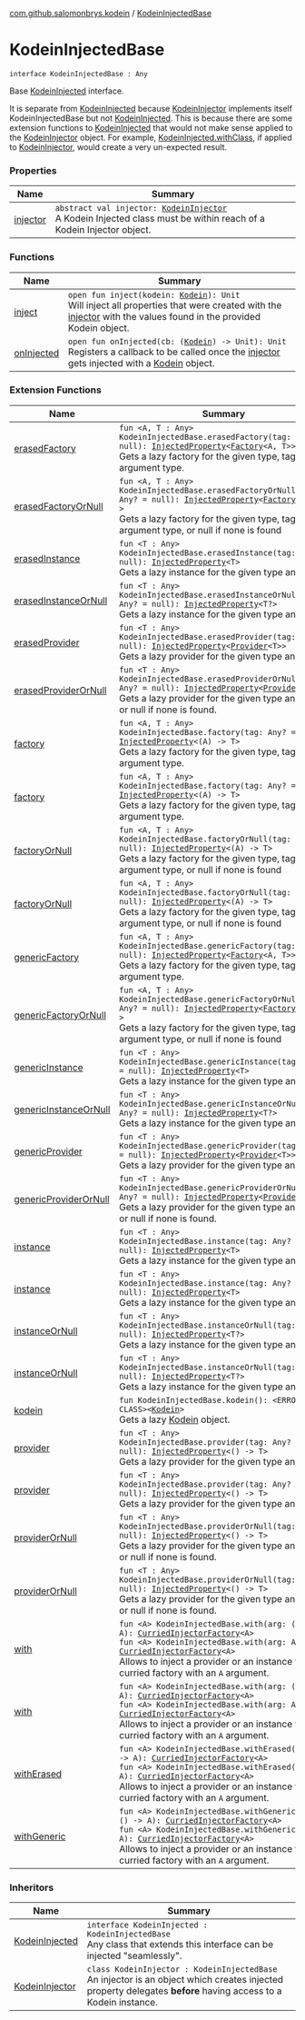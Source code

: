 [com.github.salomonbrys.kodein](../index.md) / [KodeinInjectedBase](.)

# KodeinInjectedBase

`interface KodeinInjectedBase : Any`

Base [KodeinInjected](../-kodein-injected.md) interface.

It is separate from [KodeinInjected](../-kodein-injected.md) because [KodeinInjector](../-kodein-injector/index.md) implements itself KodeinInjectedBase but not [KodeinInjected](../-kodein-injected.md).
This is because there are some extension functions to [KodeinInjected](../-kodein-injected.md) that would not make sense applied to the [KodeinInjector](../-kodein-injector/index.md) object.
For example, [KodeinInjected.withClass](../with-class.md), if applied to [KodeinInjector](../-kodein-injector/index.md), would create a very un-expected result.

### Properties

| Name | Summary |
|---|---|
| [injector](injector.md) | `abstract val injector: `[`KodeinInjector`](../-kodein-injector/index.md)<br>A Kodein Injected class must be within reach of a Kodein Injector object. |

### Functions

| Name | Summary |
|---|---|
| [inject](inject.md) | `open fun inject(kodein: `[`Kodein`](../-kodein/index.md)`): Unit`<br>Will inject all properties that were created with the [injector](injector.md) with the values found in the provided Kodein object. |
| [onInjected](on-injected.md) | `open fun onInjected(cb: (`[`Kodein`](../-kodein/index.md)`) -> Unit): Unit`<br>Registers a callback to be called once the [injector](injector.md) gets injected with a [Kodein](../-kodein/index.md) object. |

### Extension Functions

| Name | Summary |
|---|---|
| [erasedFactory](../erased-factory.md) | `fun <A, T : Any> KodeinInjectedBase.erasedFactory(tag: Any? = null): `[`InjectedProperty`](../-injected-property/index.md)`<`[`Factory`](../-factory.md)`<A, T>>`<br>Gets a lazy factory for the given type, tag and argument type. |
| [erasedFactoryOrNull](../erased-factory-or-null.md) | `fun <A, T : Any> KodeinInjectedBase.erasedFactoryOrNull(tag: Any? = null): `[`InjectedProperty`](../-injected-property/index.md)`<`[`Factory`](../-factory.md)`<A, T>?>`<br>Gets a lazy factory for the given type, tag and argument type, or null if none is found |
| [erasedInstance](../erased-instance.md) | `fun <T : Any> KodeinInjectedBase.erasedInstance(tag: Any? = null): `[`InjectedProperty`](../-injected-property/index.md)`<T>`<br>Gets a lazy instance for the given type and tag. |
| [erasedInstanceOrNull](../erased-instance-or-null.md) | `fun <T : Any> KodeinInjectedBase.erasedInstanceOrNull(tag: Any? = null): `[`InjectedProperty`](../-injected-property/index.md)`<T?>`<br>Gets a lazy instance for the given type and tag. |
| [erasedProvider](../erased-provider.md) | `fun <T : Any> KodeinInjectedBase.erasedProvider(tag: Any? = null): `[`InjectedProperty`](../-injected-property/index.md)`<`[`Provider`](../-provider.md)`<T>>`<br>Gets a lazy provider for the given type and tag. |
| [erasedProviderOrNull](../erased-provider-or-null.md) | `fun <T : Any> KodeinInjectedBase.erasedProviderOrNull(tag: Any? = null): `[`InjectedProperty`](../-injected-property/index.md)`<`[`Provider`](../-provider.md)`<T>?>`<br>Gets a lazy provider for the given type and tag, or null if none is found. |
| [factory](../factory.md) | `fun <A, T : Any> KodeinInjectedBase.factory(tag: Any? = null): `[`InjectedProperty`](../-injected-property/index.md)`<(A) -> T>`<br>Gets a lazy factory for the given type, tag and argument type. |
| [factory](../../com.github.salomonbrys.kodein.erased/factory.md) | `fun <A, T : Any> KodeinInjectedBase.factory(tag: Any? = null): `[`InjectedProperty`](../-injected-property/index.md)`<(A) -> T>`<br>Gets a lazy factory for the given type, tag and argument type. |
| [factoryOrNull](../factory-or-null.md) | `fun <A, T : Any> KodeinInjectedBase.factoryOrNull(tag: Any? = null): `[`InjectedProperty`](../-injected-property/index.md)`<(A) -> T>`<br>Gets a lazy factory for the given type, tag and argument type, or null if none is found |
| [factoryOrNull](../../com.github.salomonbrys.kodein.erased/factory-or-null.md) | `fun <A, T : Any> KodeinInjectedBase.factoryOrNull(tag: Any? = null): `[`InjectedProperty`](../-injected-property/index.md)`<(A) -> T>`<br>Gets a lazy factory for the given type, tag and argument type, or null if none is found |
| [genericFactory](../generic-factory.md) | `fun <A, T : Any> KodeinInjectedBase.genericFactory(tag: Any? = null): `[`InjectedProperty`](../-injected-property/index.md)`<`[`Factory`](../-factory.md)`<A, T>>`<br>Gets a lazy factory for the given type, tag and argument type. |
| [genericFactoryOrNull](../generic-factory-or-null.md) | `fun <A, T : Any> KodeinInjectedBase.genericFactoryOrNull(tag: Any? = null): `[`InjectedProperty`](../-injected-property/index.md)`<`[`Factory`](../-factory.md)`<A, T>?>`<br>Gets a lazy factory for the given type, tag and argument type, or null if none is found |
| [genericInstance](../generic-instance.md) | `fun <T : Any> KodeinInjectedBase.genericInstance(tag: Any? = null): `[`InjectedProperty`](../-injected-property/index.md)`<T>`<br>Gets a lazy instance for the given type and tag. |
| [genericInstanceOrNull](../generic-instance-or-null.md) | `fun <T : Any> KodeinInjectedBase.genericInstanceOrNull(tag: Any? = null): `[`InjectedProperty`](../-injected-property/index.md)`<T?>`<br>Gets a lazy instance for the given type and tag. |
| [genericProvider](../generic-provider.md) | `fun <T : Any> KodeinInjectedBase.genericProvider(tag: Any? = null): `[`InjectedProperty`](../-injected-property/index.md)`<`[`Provider`](../-provider.md)`<T>>`<br>Gets a lazy provider for the given type and tag. |
| [genericProviderOrNull](../generic-provider-or-null.md) | `fun <T : Any> KodeinInjectedBase.genericProviderOrNull(tag: Any? = null): `[`InjectedProperty`](../-injected-property/index.md)`<`[`Provider`](../-provider.md)`<T>?>`<br>Gets a lazy provider for the given type and tag, or null if none is found. |
| [instance](../instance.md) | `fun <T : Any> KodeinInjectedBase.instance(tag: Any? = null): `[`InjectedProperty`](../-injected-property/index.md)`<T>`<br>Gets a lazy instance for the given type and tag. |
| [instance](../../com.github.salomonbrys.kodein.erased/instance.md) | `fun <T : Any> KodeinInjectedBase.instance(tag: Any? = null): `[`InjectedProperty`](../-injected-property/index.md)`<T>`<br>Gets a lazy instance for the given type and tag. |
| [instanceOrNull](../instance-or-null.md) | `fun <T : Any> KodeinInjectedBase.instanceOrNull(tag: Any? = null): `[`InjectedProperty`](../-injected-property/index.md)`<T?>`<br>Gets a lazy instance for the given type and tag. |
| [instanceOrNull](../../com.github.salomonbrys.kodein.erased/instance-or-null.md) | `fun <T : Any> KodeinInjectedBase.instanceOrNull(tag: Any? = null): `[`InjectedProperty`](../-injected-property/index.md)`<T?>`<br>Gets a lazy instance for the given type and tag. |
| [kodein](../kodein.md) | `fun KodeinInjectedBase.kodein(): <ERROR CLASS><`[`Kodein`](../-kodein/index.md)`>`<br>Gets a lazy [Kodein](../-kodein/index.md) object. |
| [provider](../provider.md) | `fun <T : Any> KodeinInjectedBase.provider(tag: Any? = null): `[`InjectedProperty`](../-injected-property/index.md)`<() -> T>`<br>Gets a lazy provider for the given type and tag. |
| [provider](../../com.github.salomonbrys.kodein.erased/provider.md) | `fun <T : Any> KodeinInjectedBase.provider(tag: Any? = null): `[`InjectedProperty`](../-injected-property/index.md)`<() -> T>`<br>Gets a lazy provider for the given type and tag. |
| [providerOrNull](../provider-or-null.md) | `fun <T : Any> KodeinInjectedBase.providerOrNull(tag: Any? = null): `[`InjectedProperty`](../-injected-property/index.md)`<() -> T>`<br>Gets a lazy provider for the given type and tag, or null if none is found. |
| [providerOrNull](../../com.github.salomonbrys.kodein.erased/provider-or-null.md) | `fun <T : Any> KodeinInjectedBase.providerOrNull(tag: Any? = null): `[`InjectedProperty`](../-injected-property/index.md)`<() -> T>`<br>Gets a lazy provider for the given type and tag, or null if none is found. |
| [with](../with.md) | `fun <A> KodeinInjectedBase.with(arg: () -> A): `[`CurriedInjectorFactory`](../-curried-injector-factory/index.md)`<A>`<br>`fun <A> KodeinInjectedBase.with(arg: A): `[`CurriedInjectorFactory`](../-curried-injector-factory/index.md)`<A>`<br>Allows to inject a provider or an instance from a curried factory with an `A` argument. |
| [with](../../com.github.salomonbrys.kodein.erased/with.md) | `fun <A> KodeinInjectedBase.with(arg: () -> A): `[`CurriedInjectorFactory`](../-curried-injector-factory/index.md)`<A>`<br>`fun <A> KodeinInjectedBase.with(arg: A): `[`CurriedInjectorFactory`](../-curried-injector-factory/index.md)`<A>`<br>Allows to inject a provider or an instance from a curried factory with an `A` argument. |
| [withErased](../with-erased.md) | `fun <A> KodeinInjectedBase.withErased(arg: () -> A): `[`CurriedInjectorFactory`](../-curried-injector-factory/index.md)`<A>`<br>`fun <A> KodeinInjectedBase.withErased(arg: A): `[`CurriedInjectorFactory`](../-curried-injector-factory/index.md)`<A>`<br>Allows to inject a provider or an instance from a curried factory with an `A` argument. |
| [withGeneric](../with-generic.md) | `fun <A> KodeinInjectedBase.withGeneric(arg: () -> A): `[`CurriedInjectorFactory`](../-curried-injector-factory/index.md)`<A>`<br>`fun <A> KodeinInjectedBase.withGeneric(arg: A): `[`CurriedInjectorFactory`](../-curried-injector-factory/index.md)`<A>`<br>Allows to inject a provider or an instance from a curried factory with an `A` argument. |

### Inheritors

| Name | Summary |
|---|---|
| [KodeinInjected](../-kodein-injected.md) | `interface KodeinInjected : KodeinInjectedBase`<br>Any class that extends this interface can be injected "seamlessly". |
| [KodeinInjector](../-kodein-injector/index.md) | `class KodeinInjector : KodeinInjectedBase`<br>An injector is an object which creates injected property delegates **before** having access to a Kodein instance. |
